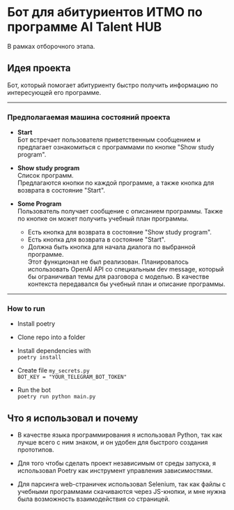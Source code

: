 # Бот для абитуриентов ИТМО по программе AI Talent HUB

В рамках отборочного этапа.

## Идея проекта

Бот, который помогает абитуриенту быстро получить информацию по интересующей его программе.

---

### Предполагаемая машина состояний проекта

- **Start**  
  Бот встречает пользователя приветственным сообщением и предлагает ознакомиться с программами по кнопке "Show study program".

- **Show study program**  
  Список программ.  
  Предлагаются кнопки по каждой программе, а также кнопка для возврата в состояние "Start".

- **Some Program**  
  Пользователь получает сообщение с описанием программы. Также по кнопке он может получить учебный план программы.  
  - Есть кнопка для возврата в состояние "Show study program".
  - Есть кнопка для возврата в состояние "Start".
  - Должна быть кнопка для начала диалога по выбранной программе. <!-- #TODO -->  
    Этот функционал не был реализован. Планировалось использовать OpenAI API со специальным dev message, который бы ограничивал темы для разговора с моделью. В качестве контекста передавался бы учебный план и описание программы.

---


### How to run

- Install poetry

- Clone repo into a folder

- Install dependencies with
<br> ```poetry install```

- Create file ```my_secrets.py```
<br> ```BOT_KEY = "YOUR_TELEGRAM_BOT_TOKEN"```

- Run the bot
<br> ```poetry run python main.py```

## Что я использовал и почему

- В качестве языка программирования я использовал Python, так как лучше всего с ним знаком, и он удобен для быстрого создания прототипов.

- Для того чтобы сделать проект независимым от среды запуска, я использовал Poetry как инструмент управления зависимостями.

- Для парсинга web-страничек использовал Selenium, так как файлы с учебными программами скачиваются через JS-кнопки, и мне нужна была возможность взаимодействия со страницей.
